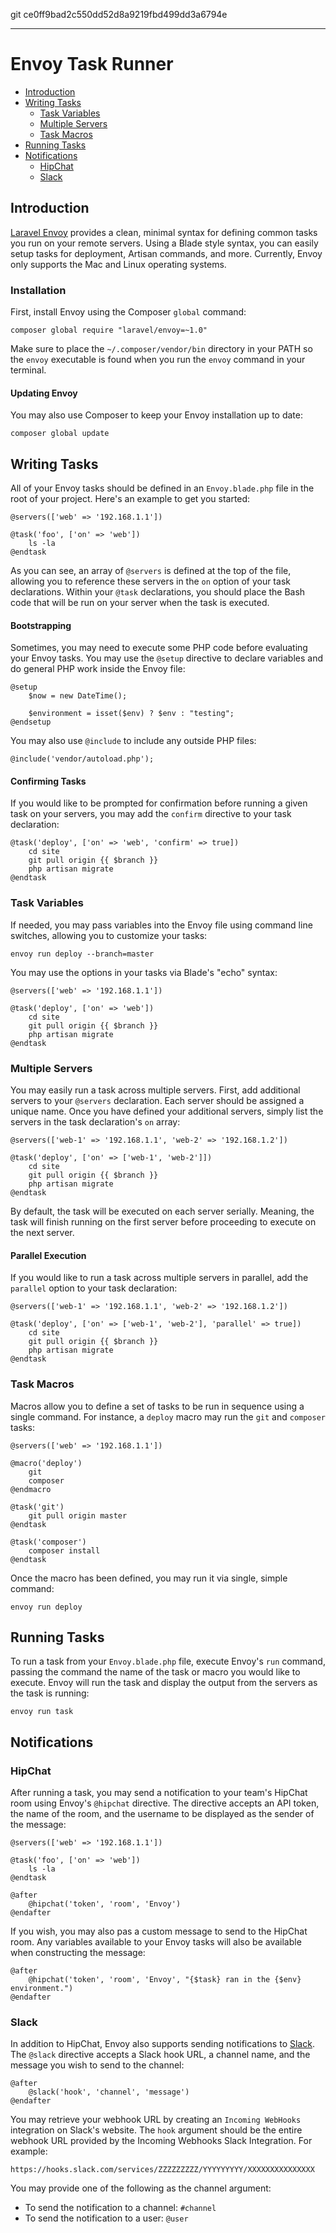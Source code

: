 git ce0ff9bad2c550dd52d8a9219fbd499dd3a6794e

---
# Envoy Task Runner

- [Introduction](#introduction)
- [Writing Tasks](#writing-tasks)
	- [Task Variables](#task-variables)
	- [Multiple Servers](#envoy-multiple-servers)
	- [Task Macros](#envoy-task-macros)
- [Running Tasks](#envoy-running-tasks)
- [Notifications](#envoy-notifications)
	- [HipChat](#hipchat)
	- [Slack](#slack)

<a name="introduction"></a>
## Introduction

[Laravel Envoy](https://github.com/laravel/envoy) provides a clean, minimal syntax for defining common tasks you run on your remote servers. Using a Blade style syntax, you can easily setup tasks for deployment, Artisan commands, and more. Currently, Envoy only supports the Mac and Linux operating systems.

<a name="envoy-installation"></a>
### Installation

First, install Envoy using the Composer `global` command:

	composer global require "laravel/envoy=~1.0"

Make sure to place the `~/.composer/vendor/bin` directory in your PATH so the `envoy` executable is found when you run the `envoy` command in your terminal.

#### Updating Envoy

You may also use Composer to keep your Envoy installation up to date:

	composer global update

<a name="writing-tasks"></a>
## Writing Tasks

All of your Envoy tasks should be defined in an `Envoy.blade.php` file in the root of your project. Here's an example to get you started:

	@servers(['web' => '192.168.1.1'])

	@task('foo', ['on' => 'web'])
		ls -la
	@endtask

As you can see, an array of `@servers` is defined at the top of the file, allowing you to reference these servers in the `on` option of your task declarations. Within your `@task` declarations, you should place the Bash code that will be run on your server when the task is executed.

#### Bootstrapping

Sometimes, you may need to execute some PHP code before evaluating your Envoy tasks. You may use the ```@setup``` directive to declare variables and do general PHP work inside the Envoy file:

	@setup
		$now = new DateTime();

		$environment = isset($env) ? $env : "testing";
	@endsetup

You may also use ```@include``` to include any outside PHP files:

	@include('vendor/autoload.php');

#### Confirming Tasks

If you would like to be prompted for confirmation before running a given task on your servers, you may add the `confirm` directive to your task declaration:

	@task('deploy', ['on' => 'web', 'confirm' => true])
		cd site
		git pull origin {{ $branch }}
		php artisan migrate
	@endtask

<a name="task-variables"></a>
### Task Variables

If needed, you may pass variables into the Envoy file using command line switches, allowing you to customize your tasks:

	envoy run deploy --branch=master

You may use the options in your tasks via Blade's "echo" syntax:

	@servers(['web' => '192.168.1.1'])

	@task('deploy', ['on' => 'web'])
		cd site
		git pull origin {{ $branch }}
		php artisan migrate
	@endtask

<a name="envoy-multiple-servers"></a>
### Multiple Servers

You may easily run a task across multiple servers. First, add additional servers to your `@servers` declaration. Each server should be assigned a unique name. Once you have defined your additional servers, simply list the servers in the task declaration's `on` array:

	@servers(['web-1' => '192.168.1.1', 'web-2' => '192.168.1.2'])

	@task('deploy', ['on' => ['web-1', 'web-2']])
		cd site
		git pull origin {{ $branch }}
		php artisan migrate
	@endtask

By default, the task will be executed on each server serially. Meaning, the task will finish running on the first server before proceeding to execute on the next server.

#### Parallel Execution

If you would like to run a task across multiple servers in parallel, add the `parallel` option to your task declaration:

	@servers(['web-1' => '192.168.1.1', 'web-2' => '192.168.1.2'])

	@task('deploy', ['on' => ['web-1', 'web-2'], 'parallel' => true])
		cd site
		git pull origin {{ $branch }}
		php artisan migrate
	@endtask

<a name="envoy-task-macros"></a>
### Task Macros

Macros allow you to define a set of tasks to be run in sequence using a single command. For instance, a `deploy` macro may run the `git` and `composer` tasks:

	@servers(['web' => '192.168.1.1'])

	@macro('deploy')
		git
		composer
	@endmacro

	@task('git')
		git pull origin master
	@endtask

	@task('composer')
		composer install
	@endtask

Once the macro has been defined, you may run it via single, simple command:

	envoy run deploy

<a name="envoy-running-tasks"></a>
## Running Tasks

To run a task from your `Envoy.blade.php` file, execute Envoy's `run` command, passing the command the name of the task or macro you would like to execute. Envoy will run the task and display the output from the servers as the task is running:

	envoy run task

<a name="envoy-notifications"></a>
<a name="envoy-hipchat-notifications"></a>
## Notifications

<a name="hipchat"></a>
### HipChat

After running a task, you may send a notification to your team's HipChat room using Envoy's `@hipchat` directive. The directive accepts an API token, the name of the room, and the username to be displayed as the sender of the message:

	@servers(['web' => '192.168.1.1'])

	@task('foo', ['on' => 'web'])
		ls -la
	@endtask

	@after
		@hipchat('token', 'room', 'Envoy')
	@endafter

If you wish, you may also pas a custom message to send to the HipChat room. Any variables available to your Envoy tasks will also be available when constructing the message:

	@after
		@hipchat('token', 'room', 'Envoy', "{$task} ran in the {$env} environment.")
	@endafter

<a name="slack"></a>
### Slack

In addition to HipChat, Envoy also supports sending notifications to [Slack](https://slack.com). The `@slack` directive accepts a Slack hook URL, a channel name, and the message you wish to send to the channel:

	@after
		@slack('hook', 'channel', 'message')
	@endafter

You may retrieve your webhook URL by creating an `Incoming WebHooks` integration on Slack's website. The `hook` argument should be the entire webhook URL provided by the Incoming Webhooks Slack Integration. For example:

	https://hooks.slack.com/services/ZZZZZZZZZ/YYYYYYYYY/XXXXXXXXXXXXXXX

You may provide one of the following as the channel argument:

- To send the notification to a channel: `#channel`
- To send the notification to a user: `@user`
 